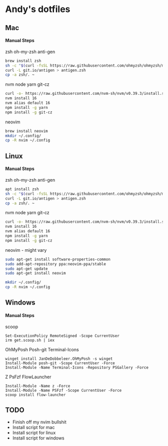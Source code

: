# Andy's dotfiles

## Mac
#### Manual Steps
zsh oh-my-zsh anti-gen
```sh
brew install zsh
sh -c "$(curl -fsSL https://raw.githubusercontent.com/ohmyzsh/ohmyzsh/master/tools/install.sh)"
curl -L git.io/antigen > antigen.zsh
cp -a zsh/. ~
```

nvm node yarn git-cz
```sh
curl -o- https://raw.githubusercontent.com/nvm-sh/nvm/v0.39.3/install.sh | bash
nvm install 16
nvm alias default 16
npm install -g yarn
npm install -g git-cz
```

neovim
```sh
brew install neovim
mkdir ~/.config/
cp -R nvim ~/.config
```

## Linux
#### Manual Steps
zsh oh-my-zsh anti-gen
```sh
apt install zsh 
sh -c "$(curl -fsSL https://raw.githubusercontent.com/ohmyzsh/ohmyzsh/master/tools/install.sh)"
curl -L git.io/antigen > antigen.zsh
cp -a zsh/. ~
```

nvm node yarn git-cz
```sh
curl -o- https://raw.githubusercontent.com/nvm-sh/nvm/v0.39.3/install.sh | bash
nvm install 16
nvm alias default 16
npm install -g yarn
npm install -g git-cz
```

neovim - might vary
```sh
sudo apt-get install software-properties-common
sudo add-apt-repository ppa:neovim-ppa/stable
sudo apt-get update
sudo apt-get install neovim

mkdir ~/.config/
cp -R nvim ~/.config
```

## Windows
#### Manual Steps
scoop
```pwsh
Set-ExecutionPolicy RemoteSigned -Scope CurrentUser
irm get.scoop.sh | iex
```

OhMyPosh Posh-git Terminal-Icons
```pwsh
winget install JanDeDobbeleer.OhMyPosh -s winget
Install-Module posh-git -Scope CurrentUser -Force
Install-Module -Name Terminal-Icons -Repository PSGallery -Force
```

Z PsFzf FlowLauncher
```pwsh
Install-Module -Name z -Force
Install-Module -Name PSFzf -Scope CurrentUser -Force
scoop install flow-launcher
```

## TODO
- Finish off my nvim bullshit
- Install script for mac 
- Install script for linux
- Install script for windows
